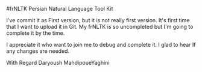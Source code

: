 #frNLTK
Persian Natural Language Tool Kit 

I've commit it as First version, but it is not really first version.
It's first time that I want to upload it in Git.
My frNLTK is so uncompleted but I'm going to complete it by the time.

I appreciate it who want to join me to debug and complete it.
I glad to hear If any changes are needed.

With Regard
Daryoush MahdipoueYaghini